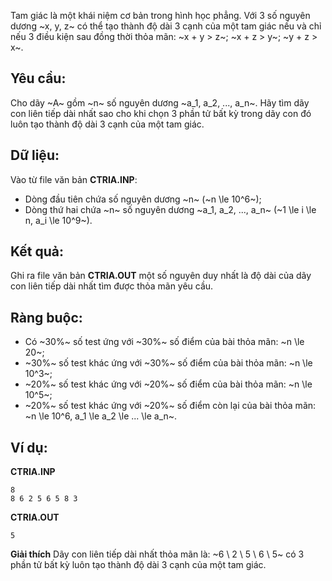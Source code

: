 Tam giác là một khái niệm cơ bản trong hình học phẳng. Với 3 số nguyên dương ~x, y, z~ có thể tạo thành độ dài 3 cạnh của một tam giác nếu và chỉ nếu 3 điều kiện sau đồng thời thỏa mãn:
~x + y > z~; ~x + z > y~; ~y + z > x~.

## Yêu cầu:  
Cho dãy ~A~ gồm ~n~ số nguyên dương ~a_1, a_2, ..., a_n~. Hãy tìm dãy con liên tiếp dài nhất sao cho khi chọn 3 phần tử bất kỳ trong dãy con đó luôn tạo thành độ dài 3 cạnh của một tam giác.

## Dữ liệu:  
Vào từ file văn bản **CTRIA.INP**:

*   Dòng đầu tiên chứa số nguyên dương ~n~ (~n \le 10^6~);
*   Dòng thứ hai chứa ~n~ số nguyên dương ~a_1, a_2, ..., a_n~ (~1 \le i \le n, a_i \le 10^9~).

## Kết quả:  
Ghi ra file văn bản **CTRIA.OUT** một số nguyên duy nhất là độ dài của dãy con liên tiếp dài nhất tìm được thỏa mãn yêu cầu.

## Ràng buộc:

*   Có ~30\%~ số test ứng với ~30\%~ số điểm của bài thỏa mãn: ~n \le 20~;
*   ~30\%~ số test khác ứng với ~30\%~ số điểm của bài thỏa mãn: ~n \le 10^3~;
*   ~20\%~ số test khác ứng với ~20\%~ số điểm của bài thỏa mãn: ~n \le 10^5~;
*   ~20\%~ số test khác ứng với ~20\%~ số điểm còn lại của bài thỏa mãn: ~n \le 10^6, a_1 \le a_2 \le ... \le a_n~.

## Ví dụ:

**CTRIA.INP**
```
8
8 6 2 5 6 5 8 3
```
**CTRIA.OUT**
```
5
```
**Giải thích**
Dãy con liên tiếp dài nhất thỏa mãn là: ~6 \ 2 \ 5 \ 6 \ 5~ có 3 phần tử bất kỳ luôn tạo thành độ dài 3 cạnh của một tam giác.
